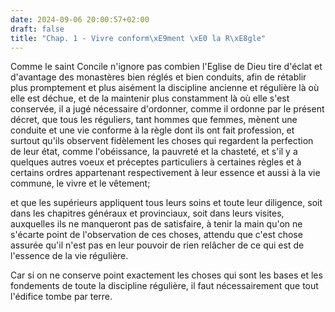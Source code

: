 ```yaml
---
date: 2024-09-06 20:00:57+02:00
draft: false
title: "Chap. 1 - Vivre conform\xE9ment \xE0 la R\xE8gle"
---
```





Comme le saint Concile n'ignore pas combien l'Eglise de Dieu tire d'éclat et d'avantage des monastères bien réglés et bien conduits, afin de rétablir plus promptement et plus aisément la discipline ancienne et régulière là où elle est déchue, et de la maintenir plus constamment là où elle s'est conservée, il a jugé nécessaire d'ordonner, comme il ordonne par le présent décret, que tous les réguliers, tant hommes que femmes, mènent une conduite et une vie conforme à la règle dont ils ont fait profession, et surtout qu'ils observent fidèlement les choses qui regardent la perfection de leur état, comme l'obéissance, la pauvreté et la chasteté, et s'il y a quelques autres voeux et préceptes particuliers à certaines règles et à certains ordres appartenant respectivement à leur essence et aussi à la vie commune, le vivre et le vêtement; 

et que les supérieurs appliquent tous leurs soins et toute leur diligence, soit dans les chapitres généraux et provinciaux, soit dans leurs visites, auxquelles ils ne manqueront pas de satisfaire, à tenir la main qu'on ne s'écarte point de l'observation de ces choses, attendu que c'est chose assurée qu'il n'est pas en leur pouvoir de rien relâcher de ce qui est de l'essence de la vie régulière. 

Car si on ne conserve point exactement les choses qui sont les bases et les fondements de toute la discipline régulière, il faut nécessairement que tout l'édifice tombe par terre.


